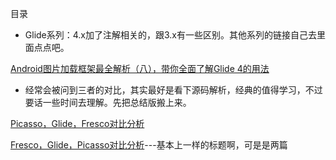 目录

* Glide系列：4.x加了注解相关的，跟3.x有一些区别。其他系列的链接自己去里面点点吧。

[Android图片加载框架最全解析（八），带你全面了解Glide 4的用法](http://blog.csdn.net/guolin_blog/article/details/78582548)

* 经常会被问到三者的对比，其实最好是看下源码解析，经典的值得学习，不过要话一些时间去理解。先把总结版搬上来。

[Picasso，Glide，Fresco对比分析](http://blog.csdn.net/github_33304260/article/details/70213300)

[Fresco，Glide，Picasso对比分析](https://www.jianshu.com/p/ca5ce4444c37)---基本上一样的标题啊，可是是两篇

